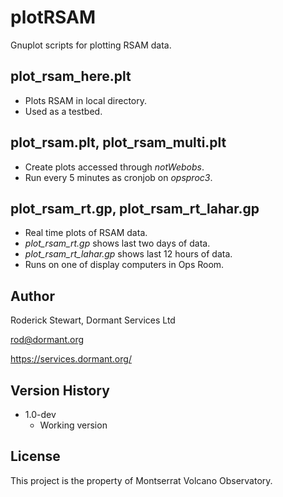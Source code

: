 # plotRSAM

Gnuplot scripts for plotting RSAM data.


## plot_rsam_here.plt

* Plots RSAM in local directory.
* Used as a testbed.

## plot_rsam.plt, plot_rsam_multi.plt

* Create plots accessed through *notWebobs*.
* Run every 5 minutes as cronjob on *opsproc3*. 

## plot_rsam_rt.gp, plot_rsam_rt_lahar.gp

* Real time plots of RSAM data.
* *plot_rsam_rt.gp* shows last two days of data.
* *plot_rsam_rt_lahar.gp* shows last 12 hours of data.
* Runs on one of display computers in Ops Room.

## Author

Roderick Stewart, Dormant Services Ltd

rod@dormant.org

https://services.dormant.org/

## Version History

* 1.0-dev
    * Working version

## License

This project is the property of Montserrat Volcano Observatory.

